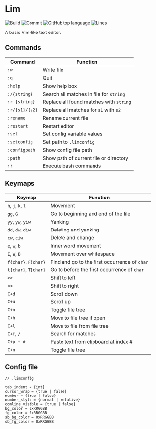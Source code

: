 # Lim

![Build](https://github.com/lepton9/lim/actions/workflows/build.yml/badge.svg)
![Commit](https://img.shields.io/github/last-commit/lepton9/lim)
![GitHub top language](https://img.shields.io/github/languages/top/lepton9/lim)
![Lines](https://tokei.rs/b1/github/lepton9/lim)

A basic Vim-like text editor.


## Commands

| Command               | Function                                        |
|-----------------------|-------------------------------------------------|
| `:w`                  | Write file                                      |
| `:q`                  | Quit                                            |
| `:help`               | Show help box                                   |
| `:/{string}`          | Search all matches in file for `string`         |
| `:r {string}`         | Replace all found matches with `string`         |
| `:r/{s1}/{s2}`        | Replace all matches for `s1` with `s2`          |
| `:rename`             | Rename current file                             |
| `:restart`            | Restart editor                                  |
| `:set`                | Set config variable values                      |
| `:setconfig`          | Set path to `.limconfig`                        |
| `:configpath`         | Show config file path                           |
| `:path`               | Show path of current file or directory          |
| `:!`                  | Execute bash commands                           |

## Keymaps

| Keymap                | Function                                        |
|-----------------------|-------------------------------------------------|
| `h`, `j`, `k`, `l`    | Movement                                        |
| `gg`, `G`             | Go to beginning and end of the file             |
| `yy`, `yw`, `yiw`     | Yanking                                         |
| `dd`, `dw`, `diw`     | Deleting and yanking                            |
| `cw`, `ciw`           | Delete and change                               |
| `e`, `w`, `b`         | Inner word movement                             |
| `E`, `W`, `B`         | Movement over whitespace                        |
| `f{char}`, `F{char}`  | Find and go to the first occurrence of `char`   |
| `t{char}`, `T{char}`  | Go to before the first occurrence of `char`     |
| `>>`                  | Shift to left                                   |
| `<<`                  | Shift to right                                  |
| `C+d`                 | Scroll down                                     |
| `C+u`                 | Scroll up                                       |
| `C+n`                 | Toggle file tree                                |
| `C+h`                 | Move to file tree if open                       |
| `C+l`                 | Move to file from file tree                     |
| `C+f`, `/`            | Search for matches                              |
| `C+p + #`             | Paste text from clipboard at index #            |
| `C+n`                 | Toggle file tree                                |

## Config file

```
// .limconfig

tab_indent = {int}
cursor_wrap = {true | false}
number = {true | false}
number_style = {normal | relative}
comline_visible = {true | false}
bg_color = 0xRRGGBB
fg_color = 0xRRGGBB
sb_bg_color = 0xRRGGBB
sb_fg_color = 0xRRGGBB
```
